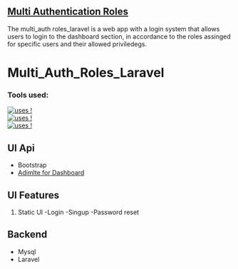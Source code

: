 ## [Multi Authentication Roles](https://github.com/bugemarvin/Multi_Auth_Roles_Laravel)

The multi_auth roles_laravel is a web app with a login system that allows users to login to the dashboard section, in accordance to the roles assinged for specific users and their allowed priviledegs.

# Multi_Auth_Roles_Laravel

### Tools used:

[![uses !](https://img.shields.io/badge/Requiered%20install-Composer-1abc9c.svg)](https://github.com/bugemarvin)<br/>
[![uses !](https://img.shields.io/badge/Requiered%20install-Laravel-1abc9c.svg)](https://github.com/bugemarvin)<br/>
[![uses !](https://img.shields.io/badge/Requiered%20install-NodeJs-1abc9c.svg)](https://github.com/bugemarvin)<br/>

## UI Api
* Bootstrap
* [Adimlte for Dashboard](https://github.com/ColorlibHQ/AdminLTE/releases)

## UI Features
1. Static UI
   -Login
    -Singup
     -Password reset


## Backend 
* Mysql
* Laravel
